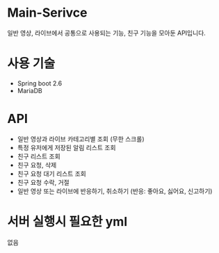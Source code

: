 # Main-Serivce
일반 영상, 라이브에서 공통으로 사용되는 기능, 친구 기능을 모아둔 API입니다.

# 사용 기술
* Spring boot 2.6
* MariaDB

# API
* 일반 영상과 라이브 카테고리별 조회 (무한 스크롤)
* 특정 유저에게 저장된 알림 리스트 조회
* 친구 리스트 조회
* 친구 요청, 삭제
* 친구 요청 대기 리스트 조회
* 친구 요청 수락, 거절
* 일반 영상 또는 라이브에 반응하기, 취소하기 (반응: 좋아요, 싫어요, 신고하기)

# 서버 실행시 필요한 yml
없음
